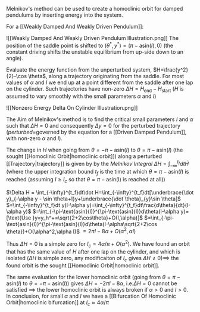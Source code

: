 Melnikov's method can be used to create a homoclinic orbit for damped pendulums by inserting energy into the system.

For a [[Weakly Damped And Weakly Driven Pendulum]]:

![[Weakly Damped And Weakly Driven Pendulum Illustration.png]]
The position of the saddle point is shifted to $(\theta^*,y^*)=(\pi-\text{asin}(I),0)$ (the constant driving shifts the unstable equilibrium from up-side down to an angle).

Evaluate the energy function from the unperturbed system, $H=\frac{y^2}{2}-\cos \theta$, along a trajectory originating from the saddle. For most values of $\alpha$ and $I$ we end up at a point different from the saddle after one lap on the cylinder. Such trajectories have non-zero $\Delta H=H_{\text{end}}-H_{\text{start}}$ ($H$ is assumed to vary smoothly with the small parameters $\alpha$ and $I$)

![[Nonzero Energy Delta On Cylinder Illustration.png]]

The Aim of Melnikov's method is to find the critical small parameters $I$ and $\alpha$ such that $\Delta H=0$ and consequently $\Delta y = 0$ for the perturbed trajectory (*perturbed*=governed by the equation for a [[Driven Damped Pendulum]], with non-zero $\alpha$ and $I$).

The change in $H$ when going from $\theta=-\pi-\text{asin}(I)$ to $\theta=\pi-\text{asin}(I)$ (the sought [[Homoclinic Orbit|homoclinic orbit]]) along a perturbed [[Trajectory|trajectory]] is given by by the *Melnikov Integral* $\Delta H = \int_{-\infty}^{t_f}dt\dot H$  (where the upper integration bound $t_f$ is the time at which $\theta=\pi-\text{asin}(I)$ is reached (assuming $I\ge I_c$ so that $\theta=\pi-\text{asin(I)}$ is reached at all))

$\Delta H = \int_{-\infty}^{t_f}dt\dot H=\int_{-\infty}^{t_f}dt[\underbrace{\dot y}_{-\alpha y - \sin \theta+I}y+\underbrace{\dot \theta}_{y}\sin \theta]$
$=\int_{-\infty}^{t_f}dt y(I-\alpha y)=\int_{-\infty}^{t_f}dt\frac{d\theta}{dt}(I-\alpha y)$
$=\int_{-\pi-\text{asin}(I)}^{\pi-\text{asin}(I)}d\theta(I-\alpha y)=[\text{Use }y=y_h^+=\sqrt{2+2\cos\theta}+O(I,\alpha)]$
$=\int_{-\pi-\text{asin}(I)}^{\pi-\text{asin}(I)}d\theta(I-\alpha\sqrt{2+2\cos \theta})+O(\alpha^2,\alpha I)$
$=2\pi I-8\alpha+O(\alpha^2,\alpha I)$

Thus $\Delta H=0$ is a simple zero for $I_c=4\alpha/\pi+O(\alpha^2)$. We have found an orbit that has the same value of $H$ after one lap on the cylinder, and which is isolated ($\Delta H$ is simple zero, any modificaiton of $I_c$ gives $\Delta H\ne 0$)$\implies$ the found orbit is the sought [[Homoclinic Orbit|homoclinic orbit]]. 

The same evaluation for the lower homoclinic orbit (going from $\theta=\pi-\text{asin}(I)$ to $\theta=-\pi-\text{asin}(I)$) gives $\Delta H=-2\pi I-8\alpha$, i.e.$\Delta H=0$ cannot be satisfied $\implies$ the lower homoclinic orbit is always broken if $\alpha>0$ and $I>0$. In conclusion, for small $\alpha$ and $I$ we have a [[Bifurcation Of Homoclinic Orbit|homoclinic bifurcation]] at $I_c\approx 4\alpha/\pi$
